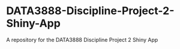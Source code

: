 # DATA3888-Discipline-Project-2-Shiny-App
A repository for the DATA3888 Discipline Project 2 Shiny App

